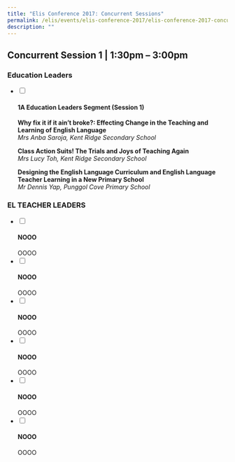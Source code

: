```yaml
---
title: "Elis Conference 2017: Concurrent Sessions"
permalink: /elis/events/elis-conference-2017/elis-conference-2017-concurrent-sessions/
description: ""
---
```

## Concurrent Session 1 | 1:30pm – 3:00pm


### Education Leaders

<ul class="jekyllcodex_accordion">
  <li>
    <input id="accordion101" type="checkbox">
    <label for="accordion1"><h4>1A Education Leaders Segment (Session 1)</h4></label>
    <div>
      <p><strong>Why fix it if it ain’t broke?: Effecting Change in the Teaching and Learning of English Language</strong>&nbsp;<br><em>Mrs Anba Saroja, Kent Ridge Secondary School</em>&nbsp;</p>
<p><strong>Class Action Suits! The Trials and Joys of Teaching Again</strong><br><em>Mrs Lucy Toh, Kent Ridge Secondary School</em>&nbsp;</p>
<p><strong>Designing the English Language Curriculum and English Language Teacher Learning in a New Primary School</strong><br><em>Mr Dennis Yap, Punggol Cove Primary School</em></p>
    </div>
	</li>  
</ul>

### EL TEACHER LEADERS

<ul class="jekyllcodex_accordion">
  <li>
    <input id="accordion102" type="checkbox">
    <label for="accordion1"><h4>NOOO</h4></label>
    <div>
OOOO
    </div>
	</li>  
	<li>
    <input id="accordion102" type="checkbox">
    <label for="accordion1"><h4>NOOO</h4></label>
    <div>
OOOO
    </div>
	</li>  
	<li>
    <input id="accordion102" type="checkbox">
    <label for="accordion1"><h4>NOOO</h4></label>
    <div>
OOOO
    </div>
	</li>  
	<li>
    <input id="accordion102" type="checkbox">
    <label for="accordion1"><h4>NOOO</h4></label>
    <div>
OOOO
    </div>
	</li>  
	<li>
    <input id="accordion102" type="checkbox">
    <label for="accordion1"><h4>NOOO</h4></label>
    <div>
OOOO
    </div>
	</li>  
	<li>
    <input id="accordion102" type="checkbox">
    <label for="accordion1"><h4>NOOO</h4></label>
    <div>
OOOO
    </div>
	</li>  
</ul>